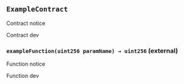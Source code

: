 ## `ExampleContract`

Contract notice


Contract dev


### `exampleFunction(uint256 paramName) → uint256` (external)

Function notice


Function dev



